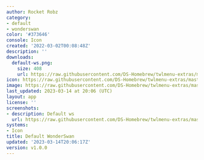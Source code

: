 ```yaml
---
author: Rocket Robz
category:
- default
- wonderswan
color: '#373646'
console: Icon
created: '2022-03-02T00:08:48Z'
description: ''
downloads:
  default-ws.png:
    size: 408
    url: https://raw.githubusercontent.com/DS-Homebrew/twlmenu-extras/master/_nds/TWiLightMenu/icons/default-ws.png
icon: https://raw.githubusercontent.com/DS-Homebrew/twlmenu-extras/master/_nds/TWiLightMenu/icons/default-ws.png
image: https://raw.githubusercontent.com/DS-Homebrew/twlmenu-extras/master/_nds/TWiLightMenu/icons/default-ws.png
last_updated: 2023-03-14 at 20:06 (UTC)
layout: app
license: ''
screenshots:
- description: Default ws
  url: https://raw.githubusercontent.com/DS-Homebrew/twlmenu-extras/master/_nds/TWiLightMenu/icons/default-ws.png
systems:
- Icon
title: Default WonderSwan
updated: '2023-03-14T20:06:17Z'
version: v1.0.0
---
```

